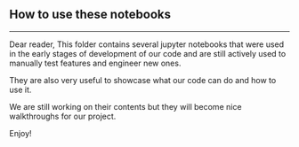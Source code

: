 ## How to use these notebooks
----
Dear reader,
This folder contains several jupyter notebooks that were used in the early stages of development of our code 
and are still actively used to manually test features and engineer new ones.

They are also very useful to showcase what our code can do and how to use it.

We are still working on their contents but they will become nice walkthroughs for our project.

Enjoy!
